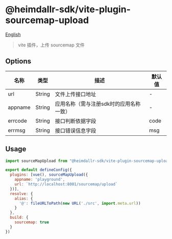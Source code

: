 # @heimdallr-sdk/vite-plugin-sourcemap-upload

[English](./README_en.md)

> vite 插件，上传 sourcemap 文件

## Options

|名称|类型|描述|默认值|
|-|-|-|-|
|url|String|文件上传接口地址|-|
|appname|String|应用名称（需与注册sdk时的应用名称一致）|-|
|errcode|String|接口判断依据字段|code|
|errmsg|String|接口错误信息字段|msg|

## Usage

```js
import sourceMapUpload from "@heimdallr-sdk/vite-plugin-sourcemap-upload";

export default defineConfig({
  plugins: [vue(), sourceMapUpload({
    appname: 'playground',
    url: `http://localhost:8001/sourcemap/upload`
  })],
  resolve: {
    alias: {
      '@': fileURLToPath(new URL('./src', import.meta.url))
    }
  },
  build: {
    sourcemap: true
  }
})
```
